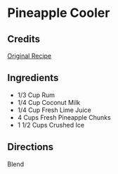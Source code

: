 # Pineapple Cooler

## Credits

[Original Recipe](https://www.facebook.com/207885366457/photos/a.211995411457.166602.207885366457/10155276506501458/)

## Ingredients

- 1/3 Cup Rum
- 1/4 Cup Coconut Milk
- 1/4 Cup Fresh Lime Juice
- 4 Cups Fresh Pineapple Chunks
- 1 1/2 Cups Crushed Ice

## Directions

Blend
